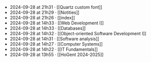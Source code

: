 - 2024-09-28 at 21h31 · [[Quartz custom font]]
- 2024-09-28 at 21h29 · [[Notities]]
- 2024-09-28 at 21h26 · [[index]]
- 2024-09-28 at 14h33 · [[Web Development I]]
- 2024-09-28 at 14h33 · [[Databases]]
- 2024-09-28 at 14h32 · [[Object-oriented Software Development I]]
- 2024-09-28 at 14h31 · [[Software analysis]]
- 2024-09-28 at 14h27 · [[Computer Systems]]
- 2024-09-28 at 14h22 · [[IT Fundamentals]]
- 2024-09-28 at 13h55 · [[HoGent 2024-2025]]
